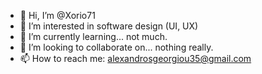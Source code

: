 - 👋 Hi, I’m @Xorio71
- 👀 I’m interested in software design (UI, UX)
- 🌱 I’m currently learning... not much.
- 💞️ I’m looking to collaborate on... nothing really.
- 📫 How to reach me: alexandrosgeorgiou35@gmail.com

<!---
Xorio71/Xorio71 is a ✨ special ✨ repository because its `README.md` (this file) appears on your GitHub profile.
You can click the Preview link to take a look at your changes.
--->
